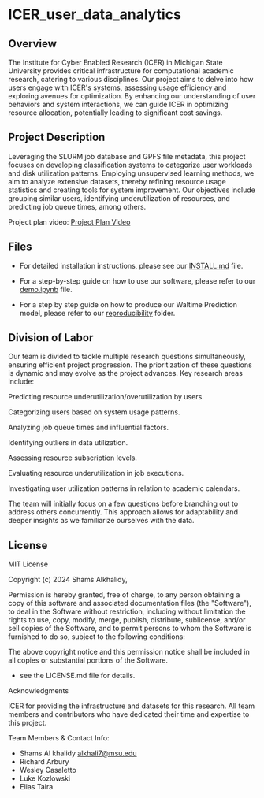 # ICER_user_data_analytics

## Overview

The Institute for Cyber Enabled Research (ICER) in Michigan State University provides critical infrastructure for computational academic research, catering to various disciplines. Our project aims to delve into how users engage with ICER's systems, assessing usage efficiency and exploring avenues for optimization. By enhancing our understanding of user behaviors and system interactions, we can guide ICER in optimizing resource allocation, potentially leading to significant cost savings.

## Project Description

Leveraging the SLURM job database and GPFS file metadata, this project focuses on developing classification systems to categorize user workloads and disk utilization patterns. Employing unsupervised learning methods, we aim to analyze extensive datasets, thereby refining resource usage statistics and creating tools for system improvement. Our objectives include grouping similar users, identifying underutilization of resources, and predicting job queue times, among others.

Project plan video: [Project Plan Video](https://michiganstate.sharepoint.com/:v:/s/Section_SS24-CMSE-495-001-224214134-EL-32-A26-ICER/Efp8_UgZhPlOmn8TDa3YKNEB73NHpUl5yw95KQl-N27r3A?nav=eyJyZWZlcnJhbEluZm8iOnsicmVmZXJyYWxBcHAiOiJTdHJlYW1XZWJBcHAiLCJyZWZlcnJhbFZpZXciOiJTaGFyZURpYWxvZy1MaW5rIiwicmVmZXJyYWxBcHBQbGF0Zm9ybSI6IldlYiIsInJlZmVycmFsTW9kZSI6InZpZXcifX0%3D&e=MrIMiT)


## Files

- For detailed installation instructions, please see our [INSTALL.md](INSTALL.md) file.

- For a step-by-step guide on how to use our software, please refer to our [demo.ipynb](demo.ipynb) file.
  
- For a step by step guide on how to produce our Waltime Prediction model, please refer to our [reproducibility](reproducibility) folder.

## Division of Labor

Our team is divided to tackle multiple research questions simultaneously, ensuring efficient project progression. The prioritization of these questions is dynamic and may evolve as the project advances. Key research areas include:

Predicting resource underutilization/overutilization by users.

Categorizing users based on system usage patterns.

Analyzing job queue times and influential factors.

Identifying outliers in data utilization.

Assessing resource subscription levels.

Evaluating resource underutilization in job executions.

Investigating user utilization patterns in relation to academic calendars.

The team will initially focus on a few questions before branching out to address others concurrently. This approach allows for adaptability and deeper insights as we familiarize ourselves with the data.


## License

MIT License

Copyright (c) 2024 Shams Alkhalidy,

Permission is hereby granted, free of charge, to any person obtaining a copy
of this software and associated documentation files (the "Software"), to deal
in the Software without restriction, including without limitation the rights
to use, copy, modify, merge, publish, distribute, sublicense, and/or sell
copies of the Software, and to permit persons to whom the Software is
furnished to do so, subject to the following conditions:

The above copyright notice and this permission notice shall be included in all
copies or substantial portions of the Software.

 - see the LICENSE.md file for details.

Acknowledgments

ICER for providing the infrastructure and datasets for this research.
All team members and contributors who have dedicated their time and expertise to this project.

Team Members & Contact Info:
- Shams Al khalidy        alkhali7@msu.edu
- Richard Arbury
- Wesley Casaletto
- Luke Kozlowski
- Elias Taira
